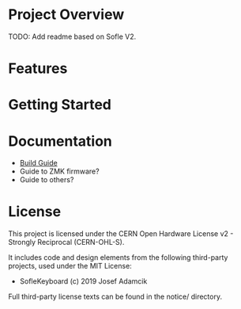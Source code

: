 # Project Overview

TODO: Add readme based on Sofle V2.

# Features

# Getting Started

# Documentation

- [Build Guide](./docs/build-guide.md)
- Guide to ZMK firmware?
- Guide to others?

# License

This project is licensed under the CERN Open Hardware License v2 - Strongly Reciprocal (CERN-OHL-S).

It includes code and design elements from the following third-party projects, used under the MIT License:

- SofleKeyboard (c) 2019 Josef Adamcik

Full third-party license texts can be found in the notice/ directory.
